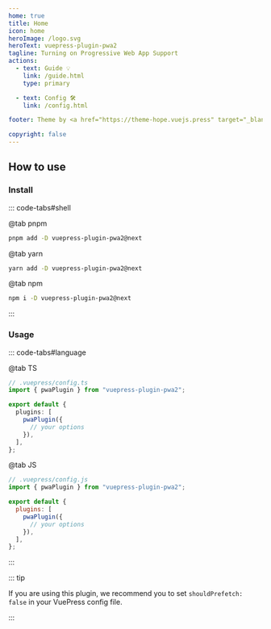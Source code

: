```yaml
---
home: true
title: Home
icon: home
heroImage: /logo.svg
heroText: vuepress-plugin-pwa2
tagline: Turning on Progressive Web App Support
actions:
  - text: Guide 💡
    link: /guide.html
    type: primary

  - text: Config 🛠
    link: /config.html

footer: Theme by <a href="https://theme-hope.vuejs.press" target="_blank">VuePress Theme Hope</a> | MIT Licensed, Copyright © 2019-present Mr.Hope

copyright: false
---
```


## How to use

### Install

::: code-tabs#shell

@tab pnpm

```bash
pnpm add -D vuepress-plugin-pwa2@next
```

@tab yarn

```bash
yarn add -D vuepress-plugin-pwa2@next
```

@tab npm

```bash
npm i -D vuepress-plugin-pwa2@next
```

:::

### Usage

::: code-tabs#language

@tab TS

```ts
// .vuepress/config.ts
import { pwaPlugin } from "vuepress-plugin-pwa2";

export default {
  plugins: [
    pwaPlugin({
      // your options
    }),
  ],
};
```

@tab JS

```js
// .vuepress/config.js
import { pwaPlugin } from "vuepress-plugin-pwa2";

export default {
  plugins: [
    pwaPlugin({
      // your options
    }),
  ],
};
```

:::

::: tip

If you are using this plugin, we recommend you to set `shouldPrefetch: false` in your VuePress config file.

:::

<NetlifyBadge />

<script setup lang="ts">
import NetlifyBadge from "@NetlifyBadge";
</script>
